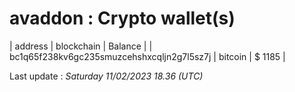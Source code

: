 # avaddon : Crypto wallet(s)

| address | blockchain | Balance |
| bc1q65f238kv6gc235smuzcehshxcqljn2g7l5sz7j | bitcoin | $ 1185 |

Last update : _Saturday 11/02/2023 18.36 (UTC)_

